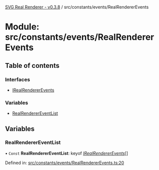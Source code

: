 [SVG Real Renderer - v0.3.8](../docs.md) / src/constants/events/RealRendererEvents

# Module: src/constants/events/RealRendererEvents

## Table of contents

### Interfaces

- [IRealRendererEvents](../interfaces/src_constants_events_realrendererevents.irealrendererevents.md)

### Variables

- [RealRendererEventList](src_constants_events_realrendererevents.md#realrenderereventlist)

## Variables

### RealRendererEventList

• `Const` **RealRendererEventList**: keyof [*IRealRendererEvents*](../interfaces/src_constants_events_realrendererevents.irealrendererevents.md)[]

Defined in: [src/constants/events/RealRendererEvents.ts:20](https://github.com/HarshKhandeparkar/svg-real-renderer/blob/f8dea34/src/constants/events/RealRendererEvents.ts#L20)
